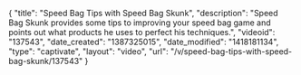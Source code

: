 {
    "title": "Speed Bag Tips with Speed Bag Skunk",
    "description": "Speed Bag Skunk provides some tips to improving your speed bag game and points out what products he uses to perfect his techniques.",
    "videoid": "137543",
    "date_created": "1387325015",
    "date_modified": "1418181134",
    "type": "captivate",
    "layout": "video",
    "url": "\/v\/speed-bag-tips-with-speed-bag-skunk\/137543"
}